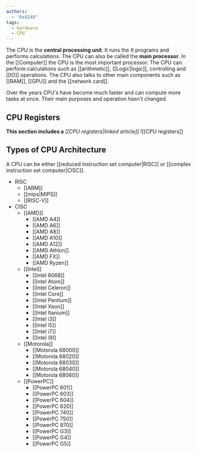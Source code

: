 ```yaml
---
authors:
  - "0x4248"
tags:
  - Hardware
  - CPU
---
```

The CPU is the **central processing unit**. It runs the It programs and performs calculations. The CPU can also be called the **main processor**. In the [[Computer]] the CPU is the most important processor. The CPU can perform calculations such as [[arithmetic]], [[Logic|logic]], controlling and [[IO]] operations. The CPU also talks to other main components such as [[RAM]], [[GPU]] and the [[network card]].

Over the years CPU's have become much faster and can compute more tasks at once. Their main purposes and operation hasn't changed.

## CPU Registers
**This section includes a** *[[CPU registers|linked article]]*
![[CPU registers]]

## Types of CPU Architecture
A CPU can be either [[reduced instruction set computer|RISC]] or [[complex instruction set computer|CISC]]. 

- RISC
	- [[ARM]]
	- [[mips|MIPS]]
	- [[RISC-V]]
- CISC
	- [[AMD]]
		- [[AMD A4]]
		- [[AMD A6]]
		- [[AMD A8]]
		- [[AMD A10]]
		- [[AMD A12]]
		- [[AMD Athlon]]
		- [[AMD FX]]
		- [[AMD Ryzen]]
	- [[Intel]]
		- [[Intel 8068]]
		- [[Intel Atom]]
		- [[Intel Celeron]]
		- [[Intel Core]]
		- [[Intel Pentium]]
		- [[Intel Xeon]]
		- [[Intel Itanium]]
		- [[Intel i3]]
		- [[Intel i5]]
		- [[Intel i7]]
		- [[Intel i9]]
	- [[Motorola]]
		- [[Motorola 68000]]
		- [[Motorola 68020]]
		- [[Motorola 68030]]
		- [[Motorola 68040]]
		- [[Motorola 68060]]
	- [[PowerPC]]
		- [[PowerPC 601]]
		- [[PowerPC 603]]
		- [[PowerPC 604]]
		- [[PowerPC 620]]
		- [[PowerPC 740]]
		- [[PowerPC 750]]
		- [[PowerPC 970]]
		- [[PowerPC G3]]
		- [[PowerPC G4]]
		- [[PowerPC G5]]